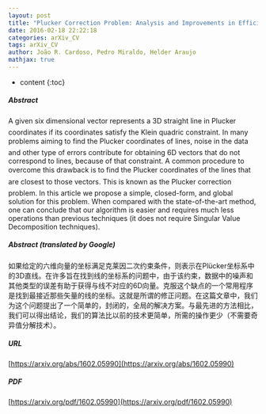 ```yaml
---
layout: post
title: "Plucker Correction Problem: Analysis and Improvements in Efficiency"
date: 2016-02-18 22:22:18
categories: arXiv_CV
tags: arXiv_CV
author: João R. Cardoso, Pedro Miraldo, Helder Araujo
mathjax: true
---
```


* content
{:toc}

##### Abstract
A given six dimensional vector represents a 3D straight line in Plucker coordinates if its coordinates satisfy the Klein quadric constraint. In many problems aiming to find the Plucker coordinates of lines, noise in the data and other type of errors contribute for obtaining 6D vectors that do not correspond to lines, because of that constraint. A common procedure to overcome this drawback is to find the Plucker coordinates of the lines that are closest to those vectors. This is known as the Plucker correction problem. In this article we propose a simple, closed-form, and global solution for this problem. When compared with the state-of-the-art method, one can conclude that our algorithm is easier and requires much less operations than previous techniques (it does not require Singular Value Decomposition techniques).

##### Abstract (translated by Google)
如果给定的六维向量的坐标满足克莱因二次约束条件，则表示在Plücker坐标系中的3D直线。在许多旨在找到线的坐标系的问题中，由于该约束，数据中的噪声和其他类型的误差有助于获得与线不对应的6D向量。克服这个缺点的一个常用程序是找到最接近那些矢量的线的坐标。这就是所谓的修正问题。在这篇文章中，我们为这个问题提出了一个简单的，封闭的，全局的解决方案。与最先进的方法相比，我们可以得出结论，我们的算法比以前的技术更简单，所需的操作更少（不需要奇异值分解技术）。

##### URL
[https://arxiv.org/abs/1602.05990](https://arxiv.org/abs/1602.05990)

##### PDF
[https://arxiv.org/pdf/1602.05990](https://arxiv.org/pdf/1602.05990)

